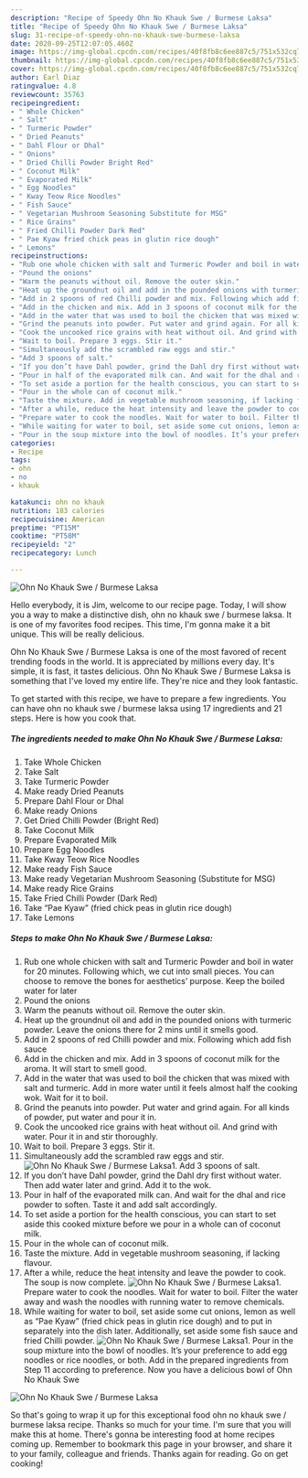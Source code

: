 ```yaml
---
description: "Recipe of Speedy Ohn No Khauk Swe / Burmese Laksa"
title: "Recipe of Speedy Ohn No Khauk Swe / Burmese Laksa"
slug: 31-recipe-of-speedy-ohn-no-khauk-swe-burmese-laksa
date: 2020-09-25T12:07:05.460Z
image: https://img-global.cpcdn.com/recipes/40f8fb8c6ee887c5/751x532cq70/ohn-no-khauk-swe-burmese-laksa-recipe-main-photo.jpg
thumbnail: https://img-global.cpcdn.com/recipes/40f8fb8c6ee887c5/751x532cq70/ohn-no-khauk-swe-burmese-laksa-recipe-main-photo.jpg
cover: https://img-global.cpcdn.com/recipes/40f8fb8c6ee887c5/751x532cq70/ohn-no-khauk-swe-burmese-laksa-recipe-main-photo.jpg
author: Earl Diaz
ratingvalue: 4.8
reviewcount: 35763
recipeingredient:
- " Whole Chicken"
- " Salt"
- " Turmeric Powder"
- " Dried Peanuts"
- " Dahl Flour or Dhal"
- " Onions"
- " Dried Chilli Powder Bright Red"
- " Coconut Milk"
- " Evaporated Milk"
- " Egg Noodles"
- " Kway Teow Rice Noodles"
- " Fish Sauce"
- " Vegetarian Mushroom Seasoning Substitute for MSG"
- " Rice Grains"
- " Fried Chilli Powder Dark Red"
- " Pae Kyaw fried chick peas in glutin rice dough"
- " Lemons"
recipeinstructions:
- "Rub one whole chicken with salt and Turmeric Powder and boil in water for 20 minutes. Following which, we cut into small pieces. You can choose to remove the bones for aesthetics’ purpose. Keep the boiled water for later"
- "Pound the onions"
- "Warm the peanuts without oil. Remove the outer skin."
- "Heat up the groundnut oil and add in the pounded onions with turmeric powder. Leave the onions there for 2 mins until it smells good."
- "Add in 2 spoons of red Chilli powder and mix. Following which add fish sauce"
- "Add in the chicken and mix. Add in 3 spoons of coconut milk for the aroma. It will start to smell good."
- "Add in the water that was used to boil the chicken that was mixed with salt and turmeric. Add in more water until it feels almost half the cooking wok. Wait for it to boil."
- "Grind the peanuts into powder. Put water and grind again. For all kinds of powder, put water and pour it in."
- "Cook the uncooked rice grains with heat without oil. And grind with water. Pour it in and stir thoroughly."
- "Wait to boil. Prepare 3 eggs. Stir it."
- "Simultaneously add the scrambled raw eggs and stir."
- "Add 3 spoons of salt."
- "If you don’t have Dahl powder, grind the Dahl dry first without water. Then add water later and grind. Add it to the wok."
- "Pour in half of the evaporated milk can. And wait for the dhal and rice powder to soften. Taste it and add salt accordingly."
- "To set aside a portion for the health conscious, you can start to set aside this cooked mixture before we pour in a whole can of coconut milk."
- "Pour in the whole can of coconut milk."
- "Taste the mixture. Add in vegetable mushroom seasoning, if lacking flavour."
- "After a while, reduce the heat intensity and leave the powder to cook. The soup is now complete."
- "Prepare water to cook the noodles. Wait for water to boil. Filter the water away and wash the noodles with running water to remove chemicals."
- "While waiting for water to boil, set aside some cut onions, lemon as well as “Pae Kyaw” (fried chick peas in glutin rice dough) and to put in separately into the dish later. Additionally, set aside some fish sauce and fried Chilli powder."
- "Pour in the soup mixture into the bowl of noodles. It’s your preference to add egg noodles or rice noodles, or both. Add in the prepared ingredients from Step 11 according to preference. Now you have a delicious bowl of Ohn No Khauk Swe"
categories:
- Recipe
tags:
- ohn
- no
- khauk

katakunci: ohn no khauk 
nutrition: 183 calories
recipecuisine: American
preptime: "PT15M"
cooktime: "PT58M"
recipeyield: "2"
recipecategory: Lunch

---
```



![Ohn No Khauk Swe / Burmese Laksa](https://img-global.cpcdn.com/recipes/40f8fb8c6ee887c5/751x532cq70/ohn-no-khauk-swe-burmese-laksa-recipe-main-photo.jpg)

Hello everybody, it is Jim, welcome to our recipe page. Today, I will show you a way to make a distinctive dish, ohn no khauk swe / burmese laksa. It is one of my favorites food recipes. This time, I'm gonna make it a bit unique. This will be really delicious.



Ohn No Khauk Swe / Burmese Laksa is one of the most favored of recent trending foods in the world. It is appreciated by millions every day. It's simple, it is fast, it tastes delicious. Ohn No Khauk Swe / Burmese Laksa is something that I've loved my entire life. They're nice and they look fantastic.


To get started with this recipe, we have to prepare a few ingredients. You can have ohn no khauk swe / burmese laksa using 17 ingredients and 21 steps. Here is how you cook that.

<!--inarticleads1-->

##### The ingredients needed to make Ohn No Khauk Swe / Burmese Laksa:

1. Take  Whole Chicken
1. Take  Salt
1. Take  Turmeric Powder
1. Make ready  Dried Peanuts
1. Prepare  Dahl Flour or Dhal
1. Make ready  Onions
1. Get  Dried Chilli Powder (Bright Red)
1. Take  Coconut Milk
1. Prepare  Evaporated Milk
1. Prepare  Egg Noodles
1. Take  Kway Teow Rice Noodles
1. Make ready  Fish Sauce
1. Make ready  Vegetarian Mushroom Seasoning (Substitute for MSG)
1. Make ready  Rice Grains
1. Take  Fried Chilli Powder (Dark Red)
1. Take  “Pae Kyaw” (fried chick peas in glutin rice dough)
1. Take  Lemons




<!--inarticleads2-->

##### Steps to make Ohn No Khauk Swe / Burmese Laksa:

1. Rub one whole chicken with salt and Turmeric Powder and boil in water for 20 minutes. Following which, we cut into small pieces. You can choose to remove the bones for aesthetics’ purpose. Keep the boiled water for later
1. Pound the onions
1. Warm the peanuts without oil. Remove the outer skin.
1. Heat up the groundnut oil and add in the pounded onions with turmeric powder. Leave the onions there for 2 mins until it smells good.
1. Add in 2 spoons of red Chilli powder and mix. Following which add fish sauce
1. Add in the chicken and mix. Add in 3 spoons of coconut milk for the aroma. It will start to smell good.
1. Add in the water that was used to boil the chicken that was mixed with salt and turmeric. Add in more water until it feels almost half the cooking wok. Wait for it to boil.
1. Grind the peanuts into powder. Put water and grind again. For all kinds of powder, put water and pour it in.
1. Cook the uncooked rice grains with heat without oil. And grind with water. Pour it in and stir thoroughly.
1. Wait to boil. Prepare 3 eggs. Stir it.
1. Simultaneously add the scrambled raw eggs and stir.
<img src="//assets-global.cpcdn.com/assets/icons/button_play-2c75c40dde080a61004c1f40b05d8f140eaff45d7e9e6481dc71c63d2e7c4909.png" alt="Ohn No Khauk Swe / Burmese Laksa">1. Add 3 spoons of salt.
1. If you don’t have Dahl powder, grind the Dahl dry first without water. Then add water later and grind. Add it to the wok.
1. Pour in half of the evaporated milk can. And wait for the dhal and rice powder to soften. Taste it and add salt accordingly.
1. To set aside a portion for the health conscious, you can start to set aside this cooked mixture before we pour in a whole can of coconut milk.
1. Pour in the whole can of coconut milk.
1. Taste the mixture. Add in vegetable mushroom seasoning, if lacking flavour.
1. After a while, reduce the heat intensity and leave the powder to cook. The soup is now complete.
<img src="//assets-global.cpcdn.com/assets/icons/button_play-2c75c40dde080a61004c1f40b05d8f140eaff45d7e9e6481dc71c63d2e7c4909.png" alt="Ohn No Khauk Swe / Burmese Laksa">1. Prepare water to cook the noodles. Wait for water to boil. Filter the water away and wash the noodles with running water to remove chemicals.
1. While waiting for water to boil, set aside some cut onions, lemon as well as “Pae Kyaw” (fried chick peas in glutin rice dough) and to put in separately into the dish later. Additionally, set aside some fish sauce and fried Chilli powder.
<img src="//assets-global.cpcdn.com/assets/icons/button_play-2c75c40dde080a61004c1f40b05d8f140eaff45d7e9e6481dc71c63d2e7c4909.png" alt="Ohn No Khauk Swe / Burmese Laksa">1. Pour in the soup mixture into the bowl of noodles. It’s your preference to add egg noodles or rice noodles, or both. Add in the prepared ingredients from Step 11 according to preference. Now you have a delicious bowl of Ohn No Khauk Swe
<img src="//assets-global.cpcdn.com/assets/icons/button_play-2c75c40dde080a61004c1f40b05d8f140eaff45d7e9e6481dc71c63d2e7c4909.png" alt="Ohn No Khauk Swe / Burmese Laksa">



So that's going to wrap it up for this exceptional food ohn no khauk swe / burmese laksa recipe. Thanks so much for your time. I'm sure that you will make this at home. There's gonna be interesting food at home recipes coming up. Remember to bookmark this page in your browser, and share it to your family, colleague and friends. Thanks again for reading. Go on get cooking!
